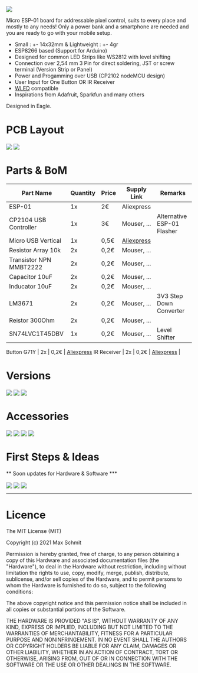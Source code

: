 <img src="images/Banner.jpg?raw=true">

Micro ESP-01 board for addressable pixel control, suits to every place and mostly to any needs!
Only a power bank and a smartphone are needed and you are ready to go with your mobile setup.

* Small : +- 14x32mm & Lightweight : +- 4gr
* ESP8266 based (Support for Arduino)
* Designed for common LED Strips like WS2812 with level shifting
* Connection over 2,54 mm 3 Pin for direct soldering, JST or screw terminal (Version Strip or Panel)
* Power and Progamming over USB (CP2102 nodeMCU design)
* User Input for One Button OR IR Receiver
* [WLED](https://github.com/Aircoookie/WLED "WLED's Github page") compatible
* Inspirations from Adafruit, Sparkfun and many others

Designed in Eagle.

# PCB Layout
<img src="images/BottomBoard.jpg?raw=true" align="center">
<img src="images/TopBoard.jpg?raw=true" align="center">

# Parts & BoM


Part Name | Quantity | Price | Supply Link | Remarks 
--- | --- | --- | --- | ---
ESP-01 | 1x | 2€ | Aliexpress
CP2104 USB Controller | 1x | 3€ | Mouser, ... | Alternative ESP-01 Flasher
Micro USB Vertical | 1x | 0,5€ | [Aliexpress](https://de.aliexpress.com/item/32763426569.html?spm=a2g0o.productlist.0.0.311216d7spMSH2&algo_pvid=98ad0ae0-8dc1-4f57-a2f5-b4d20632117a&algo_exp_id=98ad0ae0-8dc1-4f57-a2f5-b4d20632117a-0&pdp_ext_f=%7B%22sku_id%22%3A%2262079415830%22%7D&pdp_pi=-1%3B1.05%3B-1%3B-1%40salePrice%3BEUR%3Bsearch-mainSearch)
Resistor Array 10k | 2x | 0,2€ | Mouser, ...
Transistor NPN MMBT2222 | 2x | 0,2€ | Mouser, ... |
Capacitor 10uF | 2x | 0,2€ | Mouser, ... |
Inducator 10uF | 2x | 0,2€ | Mouser, ... |
LM3671 | 2x | 0,2€ | Mouser, ... | 3V3 Step Down Converter
Reistor 300Ohm | 2x | 0,2€ | Mouser, ... | 
SN74LVC1T45DBV  | 1x | 0,2€ | Mouser, ... | Level Shifter

Button G71Y | 2x | 0,2€ | [Aliexpress](https://de.aliexpress.com/item/32696378346.html?gatewayAdapt=glo2deu&spm=a2g0o.9042311.0.0.27424c4dxoYQAi)
IR Receiver | 2x | 0,2€ | [Aliexpress](https://de.aliexpress.com/item/4000184301216.html?spm=a2g0o.productlist.0.0.724b5981TB06ev&algo_pvid=77930a48-2919-4032-8365-519159e4dc8a&algo_exp_id=77930a48-2919-4032-8365-519159e4dc8a-17&pdp_ext_f=%7B%22sku_id%22%3A%2210000000677331106%22%7D&pdp_pi=-1%3B0.96%3B-1%3B-1%40salePrice%3BEUR%3Bsearch-mainSearch) | 

# Versions
<img src="images/OneButton.jpg?raw=true" align="center">
<img src="images/IrControl.jpg?raw=true" align="center">
<img src="images/MatrixBuddy.jpg?raw=true" align="center">

# Accessories
<img src="images/StorageBox.jpg?raw=true" align="center">
<img src="images/USBPowerInjector.jpg?raw=true" align="center">
<img src="images/LaserParts.jpg?raw=true" align="center">
<img src="images/8PowerRail.jpg?raw=true" align="center">

# First Steps & Ideas

** Soon updates for Hardware & Software ***

<img src="images/8x8Projector.jpg?raw=true" align="center">
<img src="images/PowerBank.jpg?raw=true" align="center">
<img src="images/MagneticStrip.jpg?raw=true" align="center">

---

# Licence
The MIT License (MIT)

Copyright (c) 2021 Max Schmit

Permission is hereby granted, free of charge, to any person obtaining a copy of this Hardware and associated documentation files (the "Hardware"), to deal in the Hardware without restriction, including without limitation the rights to use, copy, modify, merge, publish, distribute, sublicense, and/or sell copies of the Hardware, and to permit persons to whom the Hardware is furnished to do so, subject to the following conditions:

The above copyright notice and this permission notice shall be included in all copies or substantial portions of the Software.

THE HARDWARE IS PROVIDED "AS IS", WITHOUT WARRANTY OF ANY KIND, EXPRESS OR IMPLIED, INCLUDING BUT NOT LIMITED TO THE WARRANTIES OF MERCHANTABILITY, FITNESS FOR A PARTICULAR PURPOSE AND NONINFRINGEMENT. IN NO EVENT SHALL THE AUTHORS OR COPYRIGHT HOLDERS BE LIABLE FOR ANY CLAIM, DAMAGES OR OTHER LIABILITY, WHETHER IN AN ACTION OF CONTRACT, TORT OR OTHERWISE, ARISING FROM, OUT OF OR IN CONNECTION WITH THE SOFTWARE OR THE USE OR OTHER DEALINGS IN THE SOFTWARE.
